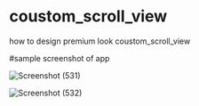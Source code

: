 # coustom_scroll_view
how to design premium look coustom_scroll_view

#sample screenshot of app

![Screenshot (531)](https://user-images.githubusercontent.com/44635651/172668767-93a3305a-0b30-40bd-a699-5ba5e492556f.png)

![Screenshot (532)](https://user-images.githubusercontent.com/44635651/172668758-ff99d3a9-bb2a-4813-bda7-436306336d7b.png)

